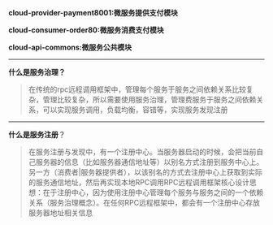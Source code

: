 **cloud-provider-payment8001:微服务提供支付模块** 

**cloud-consumer-order80:微服务消费支付模块** 

**cloud-api-commons:微服务公共模块**

------

**什么是服务治理？**

> 在传统的rpc远程调用框架中，管理每个服务于服务之间依赖关系比较复杂，管理比较复杂，所以需要使用服务治理，管理费服务于服务之间依赖关系，可以实现服务调用，负载均衡，容错等，实现服务发现注册

------

**什么是服务注册**？

> 在服务注册与发现中，有一个注册中心。当服务器启动的时候，会把当前自己服务器的信息（比如服务器通信地址等）以别名方式注册到服务中心上。另一方（消费者|服务器提供者），以该别名的方式去注册中心上获取到实际的服务通信地址，然后再实现本地RPC调用RPC远程调用框架核心设计思想：在于注册中心，因为使用注册中心管理每个服务与服务之间的一个依赖关系（服务治理概念）。在任何RPC远程框架中，都会有一个注册中心存放服务器地址相关信息



